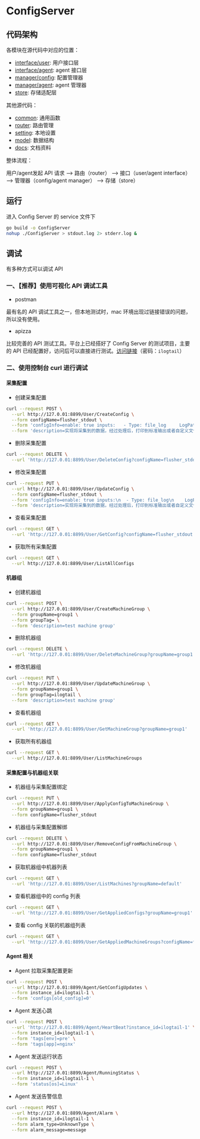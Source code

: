 # ConfigServer

## 代码架构

各模块在源代码中对应的位置：

* [interface/user](interface/user): 用户接口层
* [interface/agent](interface/agent): agent 接口层
* [manager/config](manager/config): 配置管理器
* [manager/agent](manager/agent): agent 管理器
* [store](store): 存储适配层

其他源代码：

* [common](common): 通用函数
* [router](router): 路由管理
* [setting](setting): 本地设置
* [model](model): 数据结构
* [docs](docs): 文档资料

整体流程：

用户/agent发起 API 请求 --> 路由（router） --> 接口（user/agent interface） --> 管理器（config/agent manager） --> 存储（store）

## 运行

进入 Config Server 的 service 文件下

``` bash
go build -o ConfigServer
nohup ./ConfigServer > stdout.log 2> stderr.log &
```

## 调试

有多种方式可以调试 API

### 一、【推荐】使用可视化 API 调试工具

* postman

最有名的 API 调试工具之一，但本地测试时，mac 环境出现过链接错误的问题，所以没有使用。

* apizza

比较完善的 API 测试工具。平台上已经搭好了 Config Server 的测试项目，主要的 API 已经配置好，访问后可以直接进行测试。[访问链接](https://www.apizza.net/project/e6fde530057c698049f5be62ad59166d/browse)（密码：`ilogtail`）

### 二、使用控制台 curl 进行调试

#### 采集配置

* 创建采集配置

``` bash
curl --request POST \
  --url http://127.0.01:8899/User/CreateConfig \
  --form configName=flusher_stdout \
  --form 'configInfo=enable: true inputs:   - Type: file_log     LogPath: /home/test-log/     FilePattern: "*.log" flushers:   - Type: flusher_stdout     OnlyStdout: true' \
  --form 'description=实现将采集到的数据，经过处理后，打印到标准输出或者自定义文件。'
```

* 删除采集配置

``` bash
curl --request DELETE \
  --url 'http://127.0.01:8899/User/DeleteConfig?configName=flusher_stdout' 
```

* 修改采集配置

``` bash
curl --request PUT \
  --url http://127.0.01:8899/User/UpdateConfig \
  --form configName=flusher_stdout \
  --form 'configInfo=enable: true inputs:\n  - Type: file_log\n    LogPath: /home/test-log/\n    FilePattern: "*.log"\nflushers:\n  - Type: flusher_stdout\n    OnlyStdout: true\n' \
  --form 'description=实现将采集到的数据，经过处理后，打印到标准输出或者自定义文件。'
```

* 查看采集配置

``` bash
curl --request GET \
  --url 'http://127.0.01:8899/User/GetConfig?configName=flusher_stdout'
```

* 获取所有采集配置

``` bash
curl --request GET \
  --url http://127.0.01:8899/User/ListAllConfigs
```

#### 机器组

* 创建机器组

``` bash
curl --request POST \
  --url http://127.0.01:8899/User/CreateMachineGroup \
  --form groupName=group1 \
  --form groupTag= \
  --form 'description=test machine group'
```

* 删除机器组

``` bash
curl --request DELETE \
  --url 'http://127.0.01:8899/User/DeleteMachineGroup?groupName=group1'
```

* 修改机器组

``` bash
curl --request PUT \
  --url http://127.0.01:8899/User/UpdateMachineGroup \
  --form groupName=group1 \
  --form groupTag=ilogtail \
  --form 'description=test machine group'
```

* 查看机器组

``` bash
curl --request GET \
  --url 'http://127.0.01:8899/User/GetMachineGroup?groupName=group1'
```

* 获取所有机器组

``` bash
curl --request GET \
  --url http://127.0.01:8899/User/ListMachineGroups
```

#### 采集配置与机器组关联

* 机器组与采集配置绑定

```bash
curl --request PUT \
  --url http://127.0.01:8899/User/ApplyConfigToMachineGroup \
  --form groupName=group1 \
  --form configName=flusher_stdout
```

* 机器组与采集配置解绑

```bash
curl --request DELETE \
  --url http://127.0.01:8899/User/RemoveConfigFromMachineGroup \
  --form groupName=group1 \
  --form configName=flusher_stdout
```

* 获取机器组中机器列表

```bash
curl --request GET \
  --url 'http://127.0.01:8899/User/ListMachines?groupName=default'
```

* 查看机器组中的 config 列表

```bash
curl --request GET \
  --url 'http://127.0.01:8899/User/GetAppliedConfigs?groupName=group1'
```

* 查看 config 关联的机器组列表

```bash
curl --request GET \
  --url 'http://127.0.01:8899/User/GetAppliedMachineGroups?configName=flusher_stdout'
```

#### Agent 相关

* Agent 拉取采集配置更新

```bash
curl --request POST \
  --url http://127.0.01:8899/Agent/GetConfigUpdates \
  --form instance_id=ilogtail-1 \
  --form 'configs[old_config]=0'
```

* Agent 发送心跳

```bash
curl --request POST \
  --url 'http://127.0.01:8899/Agent/HeartBeat?instance_id=ilogtail-1' \
  --form instance_id=ilogtail-1 \
  --form 'tags[env]=pre' \
  --form 'tags[app]=nginx'
```

* Agent 发送运行状态

```bash
curl --request POST \
  --url http://127.0.01:8899/Agent/RunningStatus \
  --form instance_id=ilogtail-1 \
  --form 'status[os]=Linux'
```

* Agent 发送告警信息

```bash
curl --request POST \
  --url http://127.0.01:8899/Agent/Alarm \
  --form instance_id=ilogtail-1 \
  --form alarm_type=UnknownType \
  --form alarm_message=message
```
